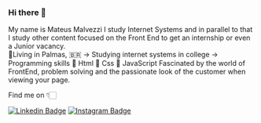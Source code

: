 ### Hi there 👋

My name is Mateus Malvezzi
I study Internet Systems and in parallel to that I study other content focused on the Front End to get an internship or even a Junior vacancy.  
📌Living in Palmas, 🇧🇷
-> Studying internet systems in college
-> Programming skills
      📍 Html
      📍 Css
      📍 JavaScript
Fascinated by the world of FrontEnd, problem solving and the passionate look of the customer when viewing your page.

Find me on 👇🏻

[![Linkedin Badge](https://img.shields.io/badge/-LinkedIn-blue?style=flat-square&logo=Linkedin&logoColor=white&link=https://www.linkedin.com/in/mateus-malvezzi-1a0913181/)](https://www.linkedin.com/in/mateus-malvezzi-1a0913181/) [![Instagram Badge](https://img.shields.io/badge/-Instagram-violet?style=flat-square&logo=Instagram&logoColor=white&link=https://www.instagram.com/mateusmalvezzi/)](https://www.instagram.com/mateusmalvezzi/)
